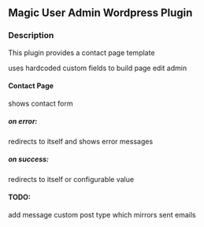 ## Magic User Admin Wordpress Plugin

### Description

This plugin provides a contact page template

uses hardcoded custom fields to build page edit admin

#### Contact Page
shows contact form

##### on error:
redirects to itself and shows error messages

##### on success:
redirects to itself or configurable value

#### TODO:
add message custom post type which mirrors sent emails
